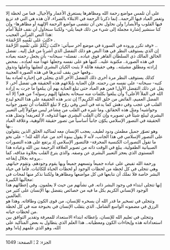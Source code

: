 ------------------------------------------------------------------------

على أن تلمس مواضع رحمة الله ومظاهرها يستغرق الأعمار والأجيال. فما من
لحظة إلا وتغمر العباد فيها الرحمة.. إنما ذكرنا الرحمة في الابتلاء
بالضراء، لأن هذه هي التي قد تزيغ فيها القلوب والأبصار! ولن نحاول نحن أن
نتقصى مواضع الرحمة الإلهية أو مظاهرها- وإن كنا سنشير إشارة مجملة إلى شيء
من ذلك فيما يلي- ولكننا سنحاول أن نقف قليلاً أمام هذا النص القرآني
العجيب:  
«كَتَبَ عَلى نَفْسِهِ الرَّحْمَةَ» .  
وقد تكرر وروده في السورة في موضع آخر سيأتي: «كَتَبَ رَبُّكُمْ عَلى نَفْسِهِ الرَّحْمَةَ»
..  
إن الذي يستوقف النظر في هذا النص هو ذلك التفضل الذي أشرنا من قبل إليه..
تفضل الخالق المالك ذي السلطان القاهر فوق عباده.. تفضله- سبحانه- بأن يجعل
رحمته بعباده في هذه الصورة.. مكتوبة عليه.. كتبها هو على نفسه وجعلها عهداً
منه لعباده.. بمحض إرادته ومطلق مشيئته.. وهي حقيقة هائلة لا يثبت الكيان
البشري لتمليها وتأملها وتذوق وقعها حين يقف لتدبرها في هذه الصورة
العجيبة..  
كذلك يستوقف النظر مرة أخرى ذلك التفضل الآخر الذي يتجلى في إخباره لعباده
بما كتبه- سبحانه- على نفسه من رحمته. فإن العناية بإبلاغهم هذه الحقيقة هي
تفضل آخر، لا يقل عن ذلك التفضل الأول! فمن هم العباد حتى تبلغ العناية بهم
أن يبلغوا ما جرت به إرادة الله في الملأ الأعلى؟ وأن يبلغوا بكلمات منه
سبحانه يحملها إليهم رسوله؟ من هم؟ إلا أنه الفضل العميم، الفائض من خلق
الله الكريم؟! إن تدبر هذه الحقيقة على هذا النحو ليدع القلب في عجب وفي
دهش كما يدعه في أنس وفي روْح لا تبلغ الكلمات أن تصور جوانبه وحواشيه! ومثل
هذه الحقائق، وما تثيره في القلب من مشاعر ليس موكولاً إلى التعبير البشري
ليبلغ شيئاً في تصويره وإن كان القلب البشري مهيأ لتذوقه، لا لتعريفه! وتمثل
هذه الحقيقة في التصور الإسلامي يكوّن جانباً أساسياً من تصور حقيقة الألوهية،
وعلاقة العباد بها..  
وهو تصوّر جميل مطمئن ودود لطيف. يعجب الإنسان معه لمناكيد الخلق الذين
يتقولون على التصور الإسلامي في هذا الجانب، لأنه لا يقول ببنوة أحد من
عباد الله لله! - على نحو ما تقول التصورات الكنسية المحرفة- فالتصور
الإسلامي إذ يرتفع على هذه التصورات الصبيانية الطفولية، يبلغ في الوقت
ذاته من تصوير العلاقة الرحيمة بين الله وعباده هذا المستوى الذي يعجز
التعبير البشري عن وصفه. والذي يترع القلب بحلاوة مذاقه، كما يروعه بجلال
إيقاعه..  
ورحمة الله تفيض على عباده جميعاً وتسعهم جميعاً وبها يقوم وجودهم، وتقوم
حياتهم. وهي تتجلى في كل لحظة من لحظات الوجود أو لحظات الحياة للكائنات.
فأما في حياة البشر خاصة فلا نملك أن نتابعها في كل مواضعها ومظاهرها
ولكننا نذكر منها لمحات في مجاليها الكبيرة:  
إنها تتجلى ابتداء في وجود البشر ذاته. في نشأتهم من حيث لا يعلمون. وفي
إعطائهم هذا الوجود الإنساني الكريم بكل ما فيه من خصائص يتفضل بها الإنسان
على كثير من العالمين.  
وتتجلى في تسخير ما قدر الله أن يسخره للإنسان، من قوى الكون وطاقاته. وهذا
هو الرزق في مضمونه الواسع الشامل. الذي يتقلب الإنسان في بحبوحة منه في كل
لحظة من لحظات حياته.  
وتتجلى في تعليم الله للإنسان، بإعطائه ابتداء الاستعداد للمعرفة وتقدير
التوافق بين استعداداته هذه وإيحاءات الكون ومعطياته.. هذا العلم الذي
يتطاول به بعض المناكيد على الله، وهو الذي علمهم إياه! وهو

------------------------------------------------------------------------

الجزء: 2 ¦ الصفحة: 1049
